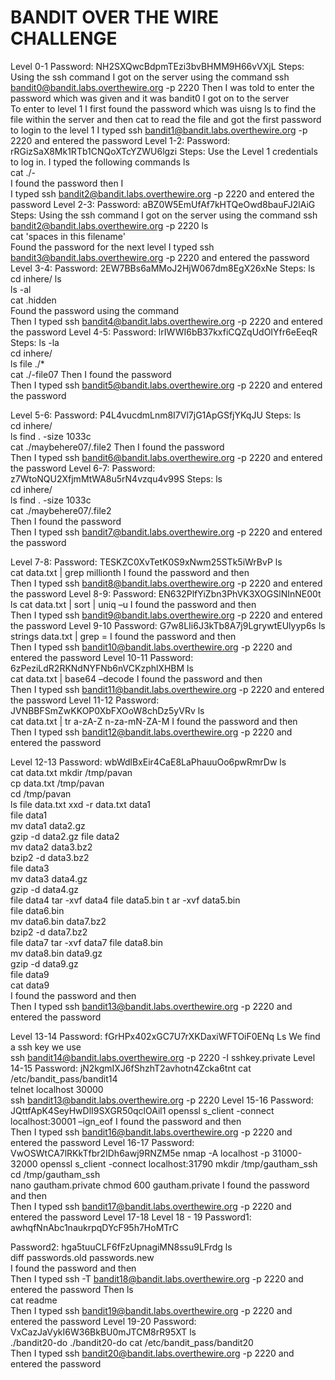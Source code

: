 # BANDIT OVER THE WIRE CHALLENGE 
Level 0-1 
Password: NH2SXQwcBdpmTEzi3bvBHMM9H66vVXjL 
Steps: 
Using the ssh command I got on the server using the command ssh bandit0@bandit.labs.overthewire.org -p 2220 
Then I was told to enter the password which was given and it was bandit0 
I got on to the server  
To enter to level 1 I first found the password which was uisng ls to find the file within the server and then cat to read the file and got the first password to login to the level 1 
I typed  ssh bandit1@bandit.labs.overthewire.org -p 2220 and entered the password 
Level 1-2: 
Password: rRGizSaX8Mk1RTb1CNQoXTcYZWU6lgzi 
Steps: 
Use the Level 1 credentials to log in. 
I typed the following commands 
ls  
cat ./-  
I found the password then I  
I typed  ssh bandit2@bandit.labs.overthewire.org -p 2220 and entered the password 
Level  2-3: 
Password: aBZ0W5EmUfAf7kHTQeOwd8bauFJ2lAiG 
Steps: 
Using the ssh command I got on the server using the command ssh bandit2@bandit.labs.overthewire.org -p 2220 
ls  
cat  'spaces in this filename'  
Found the password for the next level 
I typed  ssh bandit3@bandit.labs.overthewire.org -p 2220 and entered the password 
Level 3-4: 
Password: 2EW7BBs6aMMoJ2HjW067dm8EgX26xNe 
Steps: 
ls  
cd inhere/ 
 ls  
ls -al  
cat .hidden  
Found the password using the command  
Then I typed  ssh bandit4@bandit.labs.overthewire.org -p 2220 and entered the password 
Level 4-5: 
Password: lrIWWI6bB37kxfiCQZqUdOIYfr6eEeqR 
Steps: 
ls -la  
cd inhere/  
ls file ./*  
cat ./-file07 
Then I found the password  
Then I typed  ssh bandit5@bandit.labs.overthewire.org -p 2220 and entered the password 
 
Level 5-6: 
Password: P4L4vucdmLnm8I7Vl7jG1ApGSfjYKqJU 
Steps: 
ls  
cd inhere/  
ls find . -size 1033c  
cat ./maybehere07/.file2 
Then I found the password  
Then I typed  ssh bandit6@bandit.labs.overthewire.org -p 2220 and entered the password 
Level 6-7: 
Password: z7WtoNQU2XfjmMtWA8u5rN4vzqu4v99S 
Steps: 
ls  
cd inhere/  
ls find . -size 1033c  
cat ./maybehere07/.file2  
Then I found the password  
Then I typed  ssh bandit7@bandit.labs.overthewire.org -p 2220 and entered the password 
 
Level 7-8: 
Password: TESKZC0XvTetK0S9xNwm25STk5iWrBvP 
ls  
cat data.txt | grep millionth 
I found the password and then  
Then I typed  ssh bandit8@bandit.labs.overthewire.org -p 2220 and entered the password 
Level 8-9: 
Password: EN632PlfYiZbn3PhVK3XOGSlNInNE00t 
ls 
cat data.txt | sort | uniq –u 
I found the password and then  
Then I typed  ssh bandit9@bandit.labs.overthewire.org -p 2220 and entered the password 
Level 9-10 
Password: G7w8LIi6J3kTb8A7j9LgrywtEUlyyp6s 
ls 
 strings data.txt | grep = 
I found the password and then  
Then I typed  ssh bandit10@bandit.labs.overthewire.org -p 2220 and entered the password 
Level 10-11 
Password: 6zPeziLdR2RKNdNYFNb6nVCKzphlXHBM 
ls  
cat data.txt | base64 –decode 
I found the password and then  
Then I typed  ssh bandit11@bandit.labs.overthewire.org -p 2220 and entered the password 
Level 11-12 
Password: JVNBBFSmZwKKOP0XbFXOoW8chDz5yVRv 
ls  
cat data.txt | tr a-zA-Z n-za-mN-ZA-M 
I found the password and then  
Then I typed  ssh bandit12@bandit.labs.overthewire.org -p 2220 and entered the password 
 
Level 12-13 
Password: wbWdlBxEir4CaE8LaPhauuOo6pwRmrDw 
ls  
cat data.txt 
mkdir /tmp/pavan  
cp data.txt /tmp/pavan  
cd /tmp/pavan  
ls file data.txt xxd -r data.txt data1  
file data1  
mv data1 data2.gz  
gzip -d data2.gz 
file data2  
mv data2 data3.bz2  
bzip2 -d data3.bz2  
file data3  
mv data3 data4.gz  
gzip -d data4.gz  
file data4 tar -xvf data4 
file data5.bin t 
ar -xvf data5.bin  
file data6.bin  
mv data6.bin data7.bz2  
bzip2 -d data7.bz2  
file data7 tar -xvf data7 
file data8.bin  
mv data8.bin data9.gz  
gzip -d data9.gz  
file data9  
cat data9  
I found the password and then  
Then I typed  ssh bandit13@bandit.labs.overthewire.org -p 2220 and entered the password 
 
Level 13-14 
Password: fGrHPx402xGC7U7rXKDaxiWFTOiF0ENq 
Ls 
We find a ssh key we use  
ssh bandit14@bandit.labs.overthewire.org -p 2220 -I sshkey.private 
Level 14-15 
Password: jN2kgmIXJ6fShzhT2avhotn4Zcka6tnt 
cat /etc/bandit_pass/bandit14  
telnet localhost 30000  
ssh bandit13@bandit.labs.overthewire.org -p 2220 
Level 15-16 
Password: JQttfApK4SeyHwDlI9SXGR50qclOAil1 
openssl s_client -connect localhost:30001 –ign_eof 
I found the password and then  
Then I typed  ssh bandit16@bandit.labs.overthewire.org -p 2220 and entered the password 
Level 16-17 
Password: VwOSWtCA7lRKkTfbr2IDh6awj9RNZM5e 
nmap -A localhost -p 31000-32000 
openssl s_client -connect localhost:31790 
mkdir /tmp/gautham_ssh  
cd /tmp/gautham_ssh  
nano gautham.private 
chmod 600 gautham.private 
I found the password and then  
Then I typed  ssh bandit17@bandit.labs.overthewire.org -p 2220 and entered the password 
Level 17-18 
Level 18 - 19 
Password1: awhqfNnAbc1naukrpqDYcF95h7HoMTrC 
 
Password2: hga5tuuCLF6fFzUpnagiMN8ssu9LFrdg 
ls  
diff passwords.old passwords.new  
I found the password and then  
Then I typed  ssh -T bandit18@bandit.labs.overthewire.org -p 2220 and entered the password 
Then 
ls  
cat readme  
Then I typed  ssh  bandit19@bandit.labs.overthewire.org -p 2220 and entered the password 
Level 19-20 
Password: VxCazJaVykI6W36BkBU0mJTCM8rR95XT 
ls  
./bandit20-do 
 ./bandit20-do cat /etc/bandit_pass/bandit20  
Then I typed  ssh bandit20@bandit.labs.overthewire.org -p 2220 and entered the password 
 
 
 
 
